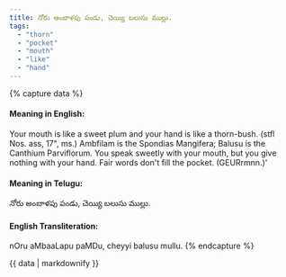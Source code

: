 ```yaml
---
title: నోరు అంబాళపు పండు, చెయ్యి బలుసు ముల్లు.
tags:
  - "thorn"
  - "pocket"
  - "mouth"
  - "like"
  - "hand"
---
```


{% capture data %}
#### Meaning in English:
Your mouth is like a sweet plum and your hand is like a thorn-bush.
(stfl Nos. ass, 17", ms.)
Ambfilam is the Spondias Mangifera; Balusu is the Canthium Parviflorum.
You speak sweetly with your mouth, but you give nothing with your hand.
Fair words don't fill the pocket. (GEURrmnn.)'

#### Meaning in Telugu:
నోరు అంబాళపు పండు, చెయ్యి బలుసు ముల్లు.

#### English Transliteration:
nOru aMbaaLapu paMDu, cheyyi balusu mullu.
{% endcapture %}

{{ data | markdownify }}

